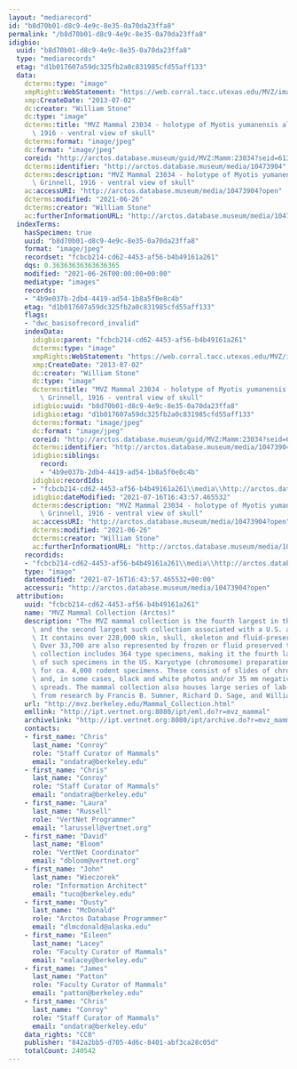 ```yaml
---
layout: "mediarecord"
id: "b8d70b01-d8c9-4e9c-8e35-0a70da23ffa8"
permalink: "/b8d70b01-d8c9-4e9c-8e35-0a70da23ffa8"
idigbio:
  uuid: "b8d70b01-d8c9-4e9c-8e35-0a70da23ffa8"
  type: "mediarecords"
  etag: "d1b017607a59dc325fb2a0c831985cfd55aff133"
  data:
    dcterms:type: "image"
    xmpRights:WebStatement: "https://web.corral.tacc.utexas.edu/MVZ/images/MVZ_img/images/jpg/img_15630.jpg"
    xmp:CreateDate: "2013-07-02"
    dc:creator: "William Stone"
    dc:type: "image"
    dcterms:title: "MVZ Mammal 23034 - holotype of Myotis yumanensis altipetens Grinnell,\
      \ 1916 - ventral view of skull"
    dcterms:format: "image/jpeg"
    dc:format: "image/jpeg"
    coreid: "http://arctos.database.museum/guid/MVZ:Mamm:23034?seid=613106"
    dcterms:identifier: "http://arctos.database.museum/media/10473904"
    dcterms:description: "MVZ Mammal 23034 - holotype of Myotis yumanensis altipetens\
      \ Grinnell, 1916 - ventral view of skull"
    ac:accessURI: "http://arctos.database.museum/media/10473904?open"
    dcterms:modified: "2021-06-26"
    dcterms:creator: "William Stone"
    ac:furtherInformationURL: "http://arctos.database.museum/media/10473904"
  indexTerms:
    hasSpecimen: true
    uuid: "b8d70b01-d8c9-4e9c-8e35-0a70da23ffa8"
    format: "image/jpeg"
    recordset: "fcbcb214-cd62-4453-af56-b4b49161a261"
    dqs: 0.36363636363636365
    modified: "2021-06-26T00:00:00+00:00"
    mediatype: "images"
    records:
    - "4b9e037b-2db4-4419-ad54-1b8a5f0e8c4b"
    etag: "d1b017607a59dc325fb2a0c831985cfd55aff133"
    flags:
    - "dwc_basisofrecord_invalid"
    indexData:
      idigbio:parent: "fcbcb214-cd62-4453-af56-b4b49161a261"
      dcterms:type: "image"
      xmpRights:WebStatement: "https://web.corral.tacc.utexas.edu/MVZ/images/MVZ_img/images/jpg/img_15630.jpg"
      xmp:CreateDate: "2013-07-02"
      dc:creator: "William Stone"
      dc:type: "image"
      dcterms:title: "MVZ Mammal 23034 - holotype of Myotis yumanensis altipetens\
        \ Grinnell, 1916 - ventral view of skull"
      idigbio:uuid: "b8d70b01-d8c9-4e9c-8e35-0a70da23ffa8"
      idigbio:etag: "d1b017607a59dc325fb2a0c831985cfd55aff133"
      dcterms:format: "image/jpeg"
      dc:format: "image/jpeg"
      coreid: "http://arctos.database.museum/guid/MVZ:Mamm:23034?seid=613106"
      dcterms:identifier: "http://arctos.database.museum/media/10473904"
      idigbio:siblings:
        record:
        - "4b9e037b-2db4-4419-ad54-1b8a5f0e8c4b"
      idigbio:recordIds:
      - "fcbcb214-cd62-4453-af56-b4b49161a261\\media\\http://arctos.database.museum/media/10473904"
      idigbio:dateModified: "2021-07-16T16:43:57.465532"
      dcterms:description: "MVZ Mammal 23034 - holotype of Myotis yumanensis altipetens\
        \ Grinnell, 1916 - ventral view of skull"
      ac:accessURI: "http://arctos.database.museum/media/10473904?open"
      dcterms:modified: "2021-06-26"
      dcterms:creator: "William Stone"
      ac:furtherInformationURL: "http://arctos.database.museum/media/10473904"
    recordids:
    - "fcbcb214-cd62-4453-af56-b4b49161a261\\media\\http://arctos.database.museum/media/10473904"
    type: "image"
    datemodified: "2021-07-16T16:43:57.465532+00:00"
    accessuri: "http://arctos.database.museum/media/10473904?open"
  attribution:
    uuid: "fcbcb214-cd62-4453-af56-b4b49161a261"
    name: "MVZ Mammal Collection (Arctos)"
    description: "The MVZ mammal collection is the fourth largest in the United States\
      \ and the second largest such collection associated with a U.S. academic institution.\
      \ It contains over 228,000 skin, skull, skeleton and fluid-preserved specimens.\
      \ Over 33,700 are also represented by frozen or fluid preserved tissues. The\
      \ collection includes 364 type specimens, making it the fourth largest collection\
      \ of such specimens in the US. Karyotype (chromosome) preparations are available\
      \ for ca. 4,000 rodent specimens. These consist of slides of chromosome preparations\
      \ and, in some cases, black and white photos and/or 35 mm negatives of chromosome\
      \ spreads. The mammal collection also houses large series of lab-raised specimens\
      \ from research by Francis B. Sumner, Richard D. Sage, and William Z. Lidicker."
    url: "http://mvz.berkeley.edu/Mammal_Collection.html"
    emllink: "http://ipt.vertnet.org:8080/ipt/eml.do?r=mvz_mammal"
    archivelink: "http://ipt.vertnet.org:8080/ipt/archive.do?r=mvz_mammal"
    contacts:
    - first_name: "Chris"
      last_name: "Conroy"
      role: "Staff Curator of Mammals"
      email: "ondatra@berkeley.edu"
    - first_name: "Chris"
      last_name: "Conroy"
      role: "Staff Curator of Mammals"
      email: "ondatra@berkeley.edu"
    - first_name: "Laura"
      last_name: "Russell"
      role: "VertNet Programmer"
      email: "larussell@vertnet.org"
    - first_name: "David"
      last_name: "Bloom"
      role: "VertNet Coordinator"
      email: "dbloom@vertnet.org"
    - first_name: "John"
      last_name: "Wieczorek"
      role: "Information Architect"
      email: "tuco@berkeley.edu"
    - first_name: "Dusty"
      last_name: "McDonald"
      role: "Arctos Database Programmer"
      email: "dlmcdonald@alaska.edu"
    - first_name: "Eileen"
      last_name: "Lacey"
      role: "Faculty Curator of Mammals"
      email: "ealacey@berkeley.edu"
    - first_name: "James"
      last_name: "Patton"
      role: "Faculty Curator of Mammals"
      email: "patton@berkeley.edu"
    - first_name: "Chris"
      last_name: "Conroy"
      role: "Staff Curator of Mammals"
      email: "ondatra@berkeley.edu"
    data_rights: "CC0"
    publisher: "842a2bb5-d705-4d6c-8401-abf3ca28c05d"
    totalCount: 240542
---
```

